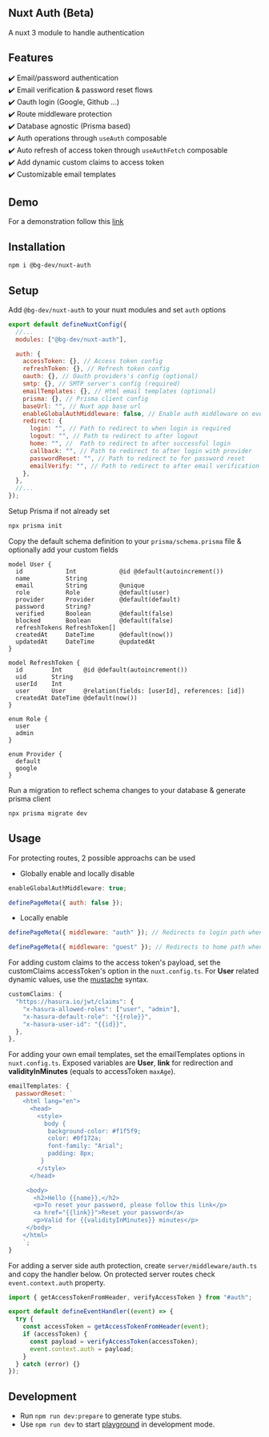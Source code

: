 ## Nuxt Auth (Beta)

A nuxt 3 module to handle authentication

## Features

✔️ Email/password authentication<br>
✔️ Email verification & password reset flows<br>
✔️ Oauth login (Google, Github ...)<br>
✔️ Route middleware protection<br>
✔️ Database agnostic (Prisma based)<br>
✔️ Auth operations through `useAuth` composable<br>
✔️ Auto refresh of access token through `useAuthFetch` composable<br>
✔️ Add dynamic custom claims to access token<br>
✔️ Customizable email templates

## Demo

For a demonstration follow this [link](https://nuxt-auth-starter.vercel.app/)

## Installation

```bash
npm i @bg-dev/nuxt-auth
```

## Setup

Add `@bg-dev/nuxt-auth` to your nuxt modules and set `auth` options

```javascript
export default defineNuxtConfig({
  //...
  modules: ["@bg-dev/nuxt-auth"],

  auth: {
    accessToken: {}, // Access token config
    refreshToken: {}, // Refresh token config
    oauth: {}, // Oauth providers's config (optional)
    smtp: {}, // SMTP server's config (required)
    emailTemplates: {}, // Html email templates (optional)
    prisma: {}, // Prisma client config
    baseUrl: "", // Nuxt app base url
    enableGlobalAuthMiddleware: false, // Enable auth middleware on every page
    redirect: {
      login: "", // Path to redirect to when login is required
      logout: "", // Path to redirect to after logout
      home: "", //  Path to redirect to after successful login
      callback: "", // Path to redirect to after login with provider
      passwordReset: "", // Path to redirect to for password reset
      emailVerify: "", // Path to redirect to after email verification
    },
  },
  //...
});
```

Setup Prisma if not already set

```bash
npx prisma init
```

Copy the default schema definition to your `prisma/schema.prisma` file & optionally add your custom fields

```prisma
model User {
  id            Int            @id @default(autoincrement())
  name          String
  email         String         @unique
  role          Role           @default(user)
  provider      Provider       @default(default)
  password      String?
  verified      Boolean        @default(false)
  blocked       Boolean        @default(false)
  refreshTokens RefreshToken[]
  createdAt     DateTime       @default(now())
  updatedAt     DateTime       @updatedAt
}

model RefreshToken {
  id        Int      @id @default(autoincrement())
  uid       String
  userId    Int
  user      User     @relation(fields: [userId], references: [id])
  createdAt DateTime @default(now())
}

enum Role {
  user
  admin
}

enum Provider {
  default
  google
}
```

Run a migration to reflect schema changes to your database & generate prisma client

```bash
npx prisma migrate dev
```

## Usage

For protecting routes, 2 possible approachs can be used

- Globally enable and locally disable

```javascript
enableGlobalAuthMiddleware: true;
```

```javascript
definePageMeta({ auth: false });
```

- Locally enable

```javascript
definePageMeta({ middleware: "auth" }); // Redirects to login path when not loggedIn
```

```javascript
definePageMeta({ middleware: "guest" }); // Redirects to home path when loggedIn
```

For adding custom claims to the access token's payload, set the customClaims accessToken's option in the `nuxt.config.ts`. For **User** related dynamic values, use the [mustache](https://github.com/janl/mustache.js/) syntax.

```javascript
customClaims: {
  "https://hasura.io/jwt/claims": {
    "x-hasura-allowed-roles": ["user", "admin"],
    "x-hasura-default-role": "{{role}}",
    "x-hasura-user-id": "{{id}}",
  },
},
```

For adding your own email templates, set the emailTemplates options in `nuxt.config.ts`. Exposed variables are **User**, **link** for redirection and **validityInMinutes** (equals to accessToken `maxAge`).

```javascript
emailTemplates: {
  passwordReset: `
    <html lang="en">
      <head>
        <style>
          body {
           background-color: #f1f5f9;
           color: #0f172a;
           font-family: "Arial";
           padding: 8px;
         }
        </style>
      </head>

     <body>
       <h2>Hello {{name}},</h2>
       <p>To reset your password, please follow this link</p>
       <a href="{{link}}">Reset your password</a>
       <p>Valid for {{validityInMinutes}} minutes</p>
     </body>
    </html>
    `;
}
```

For adding a server side auth protection, create `server/middleware/auth.ts` and copy the handler below. On protected server routes check `event.context.auth` property.

```javascript
import { getAccessTokenFromHeader, verifyAccessToken } from "#auth";

export default defineEventHandler((event) => {
  try {
    const accessToken = getAccessTokenFromHeader(event);
    if (accessToken) {
      const payload = verifyAccessToken(accessToken);
      event.context.auth = payload;
    }
  } catch (error) {}
});
```

## Development

- Run `npm run dev:prepare` to generate type stubs.
- Use `npm run dev` to start [playground](./playground) in development mode.
